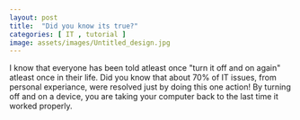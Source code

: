 ```yaml
---
layout: post
title:  "Did you know its true?"
categories: [ IT , tutorial ]
image: assets/images/Untitled_design.jpg
---
```

I know that everyone has been told atleast once "turn it off and on again" atleast once in their life. Did you know that about 70% of IT issues, from personal experiance, were resolved just by doing this one action! 
By turning off and on a device, you are taking your computer back to the last time it worked properly.
